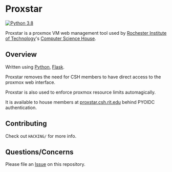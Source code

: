 Proxstar
===========

[![Python 3.8](https://img.shields.io/badge/python-3.8-blue.svg)](https://www.python.org/downloads/release/python-380/)

Proxstar is a proxmox VM web management tool used by [Rochester Institute of Technology](https://rit.edu/)'s [Computer Science House](https://csh.rit.edu).

## Overview

Written using [Python](http://nodejs.org), [Flask](https://npmjs.com).

Proxstar removes the need for CSH members to have direct access to the proxmox web interface.

Proxstar is also used to enforce proxmox resource limits automagically.

It is available to house members at [proxstar.csh.rit.edu](https://proxstar.csh.rit.edu) behind PYOIDC authentication.

## Contributing

Check out `HACKING/` for more info.

## Questions/Concerns

Please file an [Issue](https://github.com/ComputerScienceHouse/proxstar/issues/new) on this repository.
